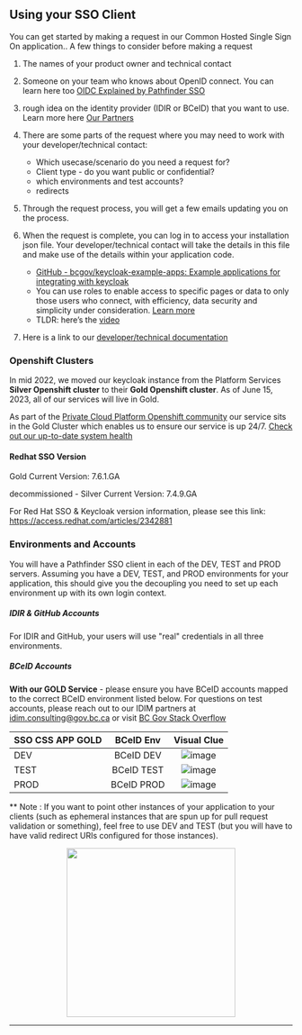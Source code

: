 ## Using your SSO Client

You can get started by making a request in our Common Hosted Single Sign On application.<embed link>. A few things to consider before making a request

1. The names of your product owner and technical contact
2. Someone on your team who knows about OpenID connect. You can learn here too [OIDC Explained by Pathfinder SSO](https://www.youtube.com/playlist?list=PL9CV_8JBQHirMRjBk62jeYUE_MpE4unU8)
3.  rough idea on the identity provider (IDIR or BCeID) that you want to use. Learn more here [Our Partners](Our-Partners-the-Identity-Providers#what-are-identity-providers)
4. There are some parts of the request where you may need to work with your developer/technical contact:

    * Which usecase/scenario do you need a request for?
    * Client type - do you want public or confidential?
    * which environments and test accounts?
    * redirects

5. Through the request process, you will get a few emails updating you on the process.

6. When the request is complete, you can log in to access your installation json file. Your developer/technical contact will take the details in this file and make use of the details within your application code.

    * [GitHub - bcgov/keycloak-example-apps: Example applications for integrating with keycloak ](https://github.com/bcgov/keycloak-example-apps/tree/dev)
    * You can use roles to enable access to specific pages or data to only those users who connect, with efficiency, data security and simplicity under consideration. [Learn more](Creating-a-Role)
    * TLDR: here’s the [video](https://user-images.githubusercontent.com/56739669/231529538-0e1efa5a-51df-401a-99c2-dbc964e8cac6.mp4)

7. Here is a link to our [developer/technical documentation](https://bcgov.github.io/sso-docs/)



### Openshift Clusters
In mid 2022, we moved our keycloak instance from the Platform Services **Silver Openshift cluster** to their **Gold Openshift cluster**. As of June 15, 2023, all of our services will live in Gold.

As part of the [Private Cloud Platform Openshift community](https://cloud.gov.bc.ca/private-cloud/) our service sits in the Gold Cluster which enables us to ensure our service is up 24/7. [Check out our up-to-date system health](https://uptime.com/s/bcgov-sso-gold)

#### Redhat SSO Version

Gold Current Version:  7.6.1.GA

decommissioned - Silver Current Version: 7.4.9.GA


For Red Hat SSO & Keycloak version information, please see this link: https://access.redhat.com/articles/2342881


### Environments and Accounts

You will have a Pathfinder SSO client in each of the DEV, TEST and PROD servers. Assuming you have a DEV, TEST, and PROD environments for your application, this should give you the decoupling you need to set up each environment up with its own login context.

##### IDIR & GitHub Accounts

For IDIR and GitHub, your users will use "real" credentials in all three environments.

##### BCeID Accounts


**With our GOLD Service** - please ensure you have BCeID accounts mapped to the correct BCeID environment listed below. For questions on test accounts, please reach out to our IDIM partners at idim.consulting@gov.bc.ca or visit [BC Gov Stack Overflow](https://stackoverflow.developer.gov.bc.ca/questions/704)

| SSO CSS APP GOLD        | BCeID Env           | Visual Clue          |
| ------------- |:-------------:| :-----: |
| DEV     | BCeID DEV| ![image](https://user-images.githubusercontent.com/56739669/182436774-ec4f6853-9bb7-4ad7-bc2d-3422e3b8e1f3.png) |
| TEST      | BCeID TEST       |   ![image](https://user-images.githubusercontent.com/56739669/182436317-68624f41-3889-4127-9440-20d7ec09da48.png) |
| PROD | BCeID PROD      |    ![image](https://user-images.githubusercontent.com/56739669/182436489-5e66b419-d3ad-4f33-b38b-92b6db6dd467.png) |



** Note : If you want to point other instances of your application to your clients (such as ephemeral instances that are spun up for pull request validation or something), feel free to use DEV and TEST (but you will have to have valid redirect URIs configured for those instances).



<p align="center">
  <img width="300" height="300" src="https://user-images.githubusercontent.com/87393930/133833777-8b99fa68-4893-4d72-b5ed-32c8e8692e7d.png">
</p>

---
